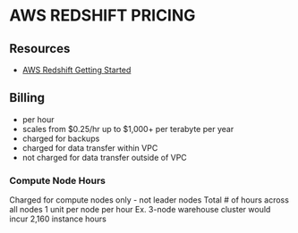 # AWS REDSHIFT PRICING

## Resources

- [AWS Redshift Getting Started](https://docs.aws.amazon.com/redshift/latest/gsg/getting-started.html)

## Billing

- per hour
- scales from $0.25/hr up to $1,000+ per terabyte per year
- charged for backups
- charged for data transfer within VPC
- not charged for data transfer outside of VPC

### Compute Node Hours

Charged for compute nodes only - not leader nodes
Total # of hours across all nodes
1 unit per node per hour
Ex. 3-node warehouse cluster would incur 2,160 instance hours